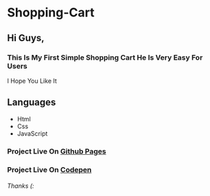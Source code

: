 # Shopping-Cart
## Hi Guys,
### This Is My First Simple Shopping Cart He Is Very Easy For Users
I Hope You Like It 

## Languages
* Html
* Css
* JavaScript


###  **Project Live On** [Github Pages](https://alawe45.github.io/Shopping-Cart/)
###  **Project Live On** [Codepen](https://codepen.io/Ali-Majed/pen/gOgXKBJ?editors=0010)



###### Thanks (:
